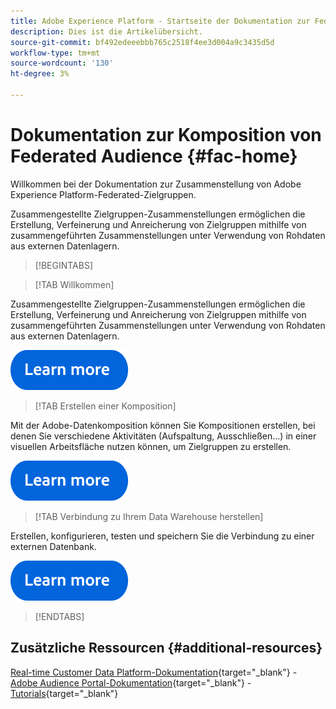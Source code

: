 ```yaml
---
title: Adobe Experience Platform - Startseite der Dokumentation zur Federated Audience-Komposition
description: Dies ist die Artikelübersicht.
source-git-commit: bf492edeeebbb765c2518f4ee3d004a9c3435d5d
workflow-type: tm+mt
source-wordcount: '130'
ht-degree: 3%

---
```



# Dokumentation zur Komposition von Federated Audience  {#fac-home}

Willkommen bei der Dokumentation zur Zusammenstellung von Adobe Experience Platform-Federated-Zielgruppen.

Zusammengestellte Zielgruppen-Zusammenstellungen ermöglichen die Erstellung, Verfeinerung und Anreicherung von Zielgruppen mithilfe von zusammengeführten Zusammenstellungen unter Verwendung von Rohdaten aus externen Datenlagern.

>[!BEGINTABS]

>[!TAB Willkommen]

Zusammengestellte Zielgruppen-Zusammenstellungen ermöglichen die Erstellung, Verfeinerung und Anreicherung von Zielgruppen mithilfe von zusammengeführten Zusammenstellungen unter Verwendung von Rohdaten aus externen Datenlagern.

[![Bild](assets/learn-more-button.svg)](start/get-started.md)

>[!TAB Erstellen einer Komposition]

Mit der Adobe-Datenkomposition können Sie Kompositionen erstellen, bei denen Sie verschiedene Aktivitäten (Aufspaltung, Ausschließen...) in einer visuellen Arbeitsfläche nutzen können, um Zielgruppen zu erstellen.

[![Bild](assets/learn-more-button.svg)](compositions/gs-compositions.md)


>[!TAB Verbindung zu Ihrem Data Warehouse herstellen]

Erstellen, konfigurieren, testen und speichern Sie die Verbindung zu einer externen Datenbank.

[![Bild](assets/learn-more-button.svg)](connections/federated-db.md)

>[!ENDTABS]


## Zusätzliche Ressourcen  {#additional-resources}

[Real-time Customer Data Platform-Dokumentation](https://experienceleague.adobe.com/en/docs/experience-platform/rtcdp/home){target="_blank"} - [Adobe Audience Portal-Dokumentation](https://experienceleague.adobe.com/en/docs/experience-platform/segmentation/ui/segment-builder){target="_blank"} - [Tutorials](https://experienceleague.adobe.com/en/docs/platform-learn/tutorials/audiences/introduction-to-audience-portal-and-composition){target="_blank"}


